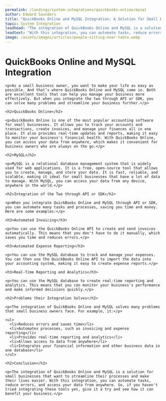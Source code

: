 ```yaml
---
permalink: /landings/system-integrations/quickbooks-online/mysql
author: Edward Saunders
title: "QuickBooks Online and MySQL Integration: A Solution for Small Business"
topic: System Integration
leadhead: "The integration of QuickBooks Online and MySQL is a solution for small businesses that want to streamline their processes and make their lives easier"
leadtext: "With this integration, you can automate tasks, reduce errors, and access your data from anywhere. So, if you haven't tried integrating these tools yet, give it a try and see how it can benefit your business."
image: /assets/images/articles/people-sitting-near-table.webp
---
```

<div class="arttext">  
    <h1>QuickBooks Online and MySQL Integration</h1>
    
    <p>As a small business owner, you want to make your life as easy as possible. And that’s where QuickBooks Online and MySQL come in. Both are excellent tools that can help you manage your business more effectively. But when you integrate the two through API or SDK, you can solve many problems and streamline your business further.</p>
    
    <h2>QuickBooks Online</h2>
    
    <p>QuickBooks Online is one of the most popular accounting software for small businesses. It allows you to track your accounts and transactions, create invoices, and manage your finances all in one place. It also provides real-time updates and reports, making it easy to monitor your business's financial health. With QuickBooks Online, you can access your data from anywhere, which makes it convenient for business owners who are always on the go.</p>
    
    <h2>MySQL</h2>
    
    <p>MySQL is a relational database management system that is widely used for web applications. It is a free, open-source tool that allows you to create, manage, and store your data. It is fast, reliable, and scalable, making it ideal for small businesses that have a lot of data to manage. With MySQL, you can access your data from any device, anywhere in the world.</p>
    
    <h2>Integration of the Two through API or SDK</h2>
    
    <p>When you integrate QuickBooks Online and MySQL through API or SDK, you can automate many tasks and processes, saving you time and money. Here are some examples:</p>
    
    <h3>Automated Invoicing</h3>
    
    <p>You can use the QuickBooks Online API to create and send invoices automatically. This means that you don't have to do it manually, which saves you time and reduces errors.</p>
    
    <h3>Automated Expense Reporting</h3>
    
    <p>You can use the MySQL database to track and manage your expenses. You can then use the QuickBooks Online API to import the data into your accounting system, making it easy to create expense reports.</p>
    
    <h3>Real-Time Reporting and Analytics</h3>
    
    <p>You can use the MySQL database to create real-time reporting and analytics. This means that you can monitor your business's performance and make informed decisions quickly.</p>
    
    <h2>Problems their Integration Solves</h2>
    
    <p>The integration of QuickBooks Online and MySQL solves many problems that small business owners face. For example, it:</p>
    
    <ul>
      <li>Reduces errors and saves time</li>
      <li>Automates processes, such as invoicing and expense reporting</li>
      <li>Provides real-time reporting and analytics</li>
      <li>Allows access to data from anywhere</li>
      <li>Integrates your financial information and other business data in one database</li>
    </ul>
    
    <h2>Conclusion</h2>
    
    <p>The integration of QuickBooks Online and MySQL is a solution for small businesses that want to streamline their processes and make their lives easier. With this integration, you can automate tasks, reduce errors, and access your data from anywhere. So, if you haven't tried integrating these tools yet, give it a try and see how it can benefit your business.</p>
    
</div>